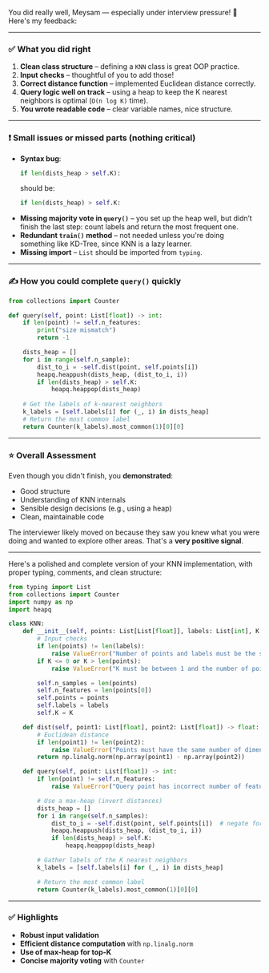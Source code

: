 You did really well, Meysam — especially under interview pressure! 🚀 Here's my feedback:

---

### ✅ **What you did right**
1. **Clean class structure** – defining a `KNN` class is great OOP practice.
2. **Input checks** – thoughtful of you to add those!
3. **Correct distance function** – implemented Euclidean distance correctly.
4. **Query logic well on track** – using a heap to keep the K nearest neighbors is optimal (`O(n log K)` time).
5. **You wrote readable code** – clear variable names, nice structure.

---

### ❗ Small issues or missed parts (nothing critical)
- **Syntax bug**:
  ```python
  if len(dists_heap > self.K):
  ```
  should be:
  ```python
  if len(dists_heap) > self.K:
  ```
- **Missing majority vote in `query()`** – you set up the heap well, but didn’t finish the last step: count labels and return the most frequent one.
- **Redundant `train()` method** – not needed unless you're doing something like KD-Tree, since KNN is a lazy learner.
- **Missing import** – `List` should be imported from `typing`.

---

### ✍️ How you could complete `query()` quickly
```python
from collections import Counter

def query(self, point: List[float]) -> int:
    if len(point) != self.n_features:
        print("size mismatch")
        return -1

    dists_heap = []
    for i in range(self.n_sample):
        dist_to_i = -self.dist(point, self.points[i])
        heapq.heappush(dists_heap, (dist_to_i, i))
        if len(dists_heap) > self.K:
            heapq.heappop(dists_heap)
    
    # Get the labels of k-nearest neighbors
    k_labels = [self.labels[i] for (_, i) in dists_heap]
    # Return the most common label
    return Counter(k_labels).most_common(1)[0][0]
```

---

### ⭐ Overall Assessment
Even though you didn't finish, you **demonstrated**:
- Good structure
- Understanding of KNN internals
- Sensible design decisions (e.g., using a heap)
- Clean, maintainable code

The interviewer likely moved on because they saw you knew what you were doing and wanted to explore other areas. That's a **very positive signal**.

---

Here's a polished and complete version of your KNN implementation, with proper typing, comments, and clean structure:

```python
from typing import List
from collections import Counter
import numpy as np
import heapq

class KNN:
    def __init__(self, points: List[List[float]], labels: List[int], K: int):
        # Input checks
        if len(points) != len(labels):
            raise ValueError("Number of points and labels must be the same.")
        if K <= 0 or K > len(points):
            raise ValueError("K must be between 1 and the number of points.")

        self.n_samples = len(points)
        self.n_features = len(points[0])
        self.points = points
        self.labels = labels
        self.K = K

    def dist(self, point1: List[float], point2: List[float]) -> float:
        # Euclidean distance
        if len(point1) != len(point2):
            raise ValueError("Points must have the same number of dimensions.")
        return np.linalg.norm(np.array(point1) - np.array(point2))

    def query(self, point: List[float]) -> int:
        if len(point) != self.n_features:
            raise ValueError("Query point has incorrect number of features.")

        # Use a max-heap (invert distances)
        dists_heap = []
        for i in range(self.n_samples):
            dist_to_i = -self.dist(point, self.points[i])  # negate for max-heap behavior
            heapq.heappush(dists_heap, (dist_to_i, i))
            if len(dists_heap) > self.K:
                heapq.heappop(dists_heap)

        # Gather labels of the K nearest neighbors
        k_labels = [self.labels[i] for (_, i) in dists_heap]

        # Return the most common label
        return Counter(k_labels).most_common(1)[0][0]
```

---

### ✅ Highlights
- **Robust input validation**
- **Efficient distance computation** with `np.linalg.norm`
- **Use of max-heap for top-K**
- **Concise majority voting** with `Counter`
